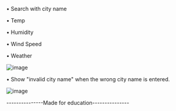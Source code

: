   • Search with city name 
	
  • Temp  
	
  • Humidity
	
  • Wind Speed
	
  • Weather
	
  ![image](https://github.com/Jiranon-K/WeatherApp/assets/132673259/a596595e-3d5c-482c-b8a7-4f92ac005606)

 
  • Show "invalid city name" when the wrong city name is entered. 
	
  ![image](https://github.com/Jiranon-K/WeatherApp/assets/132673259/e8f2378e-ea29-4c08-b9ca-9d730ca6eb93)


---------------Made for education---------------

